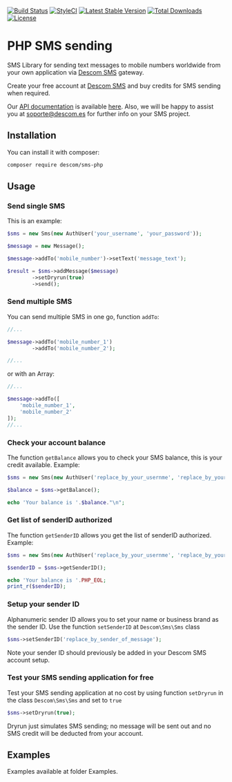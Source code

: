 [![Build Status](https://img.shields.io/travis/descom-es/sms-php/master.svg?style=flat-square)](https://travis-ci.org/descom-es/sms-php)
[![StyleCI](https://styleci.io/repos/103265304/shield)](https://styleci.io/repos/103265304)
[![Latest Stable Version](https://poser.pugx.org/descom/sms-php/version?format=flat-square)](https://packagist.org/packages/descom/sms-php)
[![Total Downloads](https://poser.pugx.org/descom/sms-php/downloads?format=flat-square)](https://packagist.org/packages/descom/sms-php)
[![License](https://poser.pugx.org/descom/sms-php/license?format=flat-square)](https://packagist.org/packages/descom/sms-php)
# PHP SMS sending

SMS Library for sending text messages to mobile numbers worldwide from your own application via [Descom SMS](https://www.descomsms.com) gateway.

Create your free account at [Descom SMS](https://www.descomsms.com) and buy credits for SMS sending when required.

Our [API documentation](https://api.descomsms.com) is available [here](https://api.descomsms.com). Also, we will be happy to assist you at soporte@descom.es for further info on your SMS project.  

## Installation

You can install it with composer:

```bash
composer require descom/sms-php
```

## Usage


### Send single SMS

This is an example:

```php
$sms = new Sms(new AuthUser('your_username', 'your_password'));

$message = new Message();

$message->addTo('mobile_number')->setText('message_text');

$result = $sms->addMessage($message)
        ->setDryrun(true)
        ->send();
```

### Send multiple SMS
You can send multiple SMS in one go, function `addTo`:


```php
//...

$message->addTo('mobile_number_1')
        ->addTo('mobile_number_2');

//...
```

or with an Array:

```php
//...

$message->addTo([
    'mobile_number_1',
    'mobile_number_2'
]);
//...
```

### Check your account balance

The function `getBalance` allows you to check your SMS balance, this is your credit available. Example:

```php
$sms = new Sms(new AuthUser('replace_by_your_usernme', 'replace_by_your_password'));

$balance = $sms->getBalance();

echo 'Your balance is '.$balance."\n";
```

### Get list of senderID authorized

The function `getSenderID` allows you get the list of senderID authorized. Example:

```php
$sms = new Sms(new AuthUser('replace_by_your_usernme', 'replace_by_your_password'));

$senderID = $sms->getSenderID();

echo 'Your balance is '.PHP_EOL;
print_r($senderID);
```

### Setup your sender ID

Alphanumeric sender ID allows you to set your name or business brand as the sender ID. Use the function `setSenderID` at `Descom\Sms\Sms` class

```php
$sms->setSenderID('replace_by_sender_of_message');
```
Note your sender ID should previously be added in your Descom SMS account setup.

### Test your SMS sending application for free

Test your SMS sending application at no cost by using function `setDryrun` in the class `Descom\Sms\Sms` and set to `true`

```php
$sms->setDryrun(true);
```
Dryrun just simulates SMS sending; no message will be sent out and no SMS credit will be deducted from your account.

## Examples

Examples available at folder Examples.
